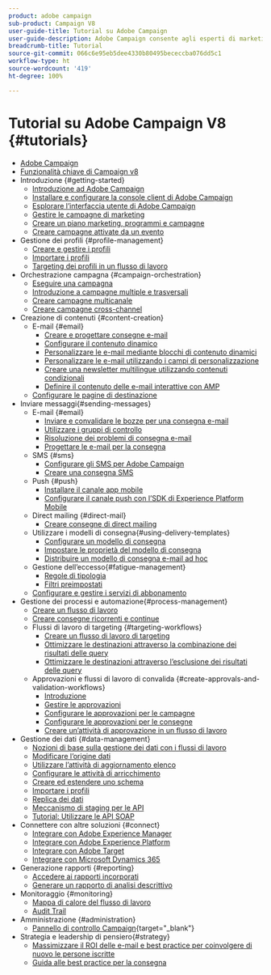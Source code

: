 ```yaml
---
product: adobe campaign
sub-product: Campaign V8
user-guide-title: Tutorial su Adobe Campaign
user-guide-description: Adobe Campaign consente agli esperti di marketing di progettare esperienze cliente per diversi canali e fornisce un ambiente per l’orchestrazione visiva delle campagne, la gestione delle interazioni in tempo reale e l’esecuzione cross-channel.
breadcrumb-title: Tutorial
source-git-commit: 066c6e95eb5dee4330b80495bececcba076dd5c1
workflow-type: ht
source-wordcount: '419'
ht-degree: 100%

---
```



# Tutorial su Adobe Campaign V8 {#tutorials}

+ [Adobe Campaign](/help/overview.md)
+ [Funzionalità chiave di Campaign v8](https://experienceleague.adobe.com/docs/campaign/campaign-v8/start/whats-new.html?lang=it)
+ Introduzione {#getting-started}
   + [Introduzione ad Adobe Campaign](/help/get-started/introduction-to-adobe-campaign.md)
   + [Installare e configurare la console client di Adobe Campaign](/help/get-started/install-and-set-up-the-adobe-campaign-client-console.md)
   + [Esplorare l’interfaccia utente di Adobe Campaign](/help/get-started/explore-the-adobe-campaign-user-interface.md)
   + [Gestire le campagne di marketing](/help/get-started/manage-marketing-campaigns.md)
   + [Creare un piano marketing, programmi e campagne](/help/get-started/create-a-marketing-plan-programs-and-campaigns.md)
   + [Creare campagne attivate da un evento](/help/get-started/create-event-triggered-campaigns.md)
+ Gestione dei profili {#profile-management}
   + [Creare e gestire i profili](/help/profile-management/create-and-manage-profiles.md)
   + [Importare i profili](/help/profile-management/import-profiles.md)
   + [Targeting dei profili in un flusso di lavoro](/help/profile-management/target-profiles-in-a-workflow.md)
+ Orchestrazione campagna {#campaign-orchestration}
   + [Eseguire una campagna](/help/orchestrate-campaigns/execute-a-campaign.md)
   + [Introduzione a campagne multiple e trasversali](/help/orchestrate-campaigns/introduction-to-cross-and-multi-channel-campaigns.md)
   + [Creare campagne multicanale](/help/orchestrate-campaigns/multi-channel-campaigns.md)
   + [Creare campagne cross-channel](/help/orchestrate-campaigns/cross-channel-campaigns.md)
+ Creazione di contenuti {#content-creation}
   + E-mail {#email}
      + [Creare e progettare consegne e-mail](/help/content-creation/create-and-design-email-deliveries.md)
      + [Configurare il contenuto dinamico](/help/content-creation/configure-dynamic-content.md)
      + [Personalizzare le e-mail mediante blocchi di contenuto dinamici](/help/content-creation/personalize-using-dynamic-content-blocks.md)
      + [Personalizzare le e-mail utilizzando i campi di personalizzazione](/help/content-creation/personalize-emails-using-personalization-fields.md)
      + [Creare una newsletter multilingue utilizzando contenuti condizionali](/help/content-creation/create-a-multilingual-newsletter-using-conditional-content.md)
      + [Definire il contenuto delle e-mail interattive con AMP](/help/content-creation/design-interactive-email-content-with-amp.md)
   + [Configurare le pagine di destinazione](/help/content-creation/configure-landingpages.md)
+ Inviare messaggi{#sending-messages}
   + E-mail {#email}
      + [Inviare e convalidare le bozze per una consegna e-mail](/help/send-messages/email/send-and-validate-proofs.md)
      + [Utilizzare i gruppi di controllo](/help/send-messages/email/use-control-groups.md)
      + [Risoluzione dei problemi di consegna e-mail](/help/send-messages/email/troubleshoot-email-delivery-issues.md)
      + [Progettare le e-mail per la consegna](/help/send-messages/email/design-emails-for-deliverability.md)
   + SMS {#sms}
      + [Configurare gli SMS per Adobe Campaign](https://experienceleague.adobe.com/docs/campaign-learn/set-up-sms-for-adobe-campaign/overview.html?lang=it)
      + [Creare una consegna SMS](/help/send-messages/mobile/create-an-sms-delivery.md)
   + Push {#push}
      + [Installare il canale app mobile](/help/send-messages/mobile/install-the-mobile-app.md)
      + [Configurare il canale push con l’SDK di Experience Platform Mobile](/help/send-messages/mobile/configure-push-using-aep-mobile-sdk.md)
   + Direct mailing {#direct-mail}
      + [Creare consegne di direct mailing](/help/send-messages/direct-mail/create-direct-mail-deliveries.md)
   + Utilizzare i modelli di consegna{#using-delivery-templates}
      + [Configurare un modello di consegna](/help/send-messages/use-delivery-templates/configure-a-delivery-template.md)
      + [Impostare le proprietà del modello di consegna](/help/send-messages/use-delivery-templates/set-delivery-template-properties.md)
      + [Distribuire un modello di consegna e-mail ad hoc](/help/send-messages/use-delivery-templates/deploy-ad-hoc-email-delivery-template.md)
   + Gestione dell’eccesso{#fatigue-management}
      + [Regole di tipologia](/help/send-messages/fatigue-management/typology-rules-for-fatigue-management.md)
      + [Filtri preimpostati](/help/send-messages/fatigue-management/fatigue-management-using-filters.md)
   + [Configurare e gestire i servizi di abbonamento](/help/send-messages/configure-and-manage-subscription-services.md)
+ Gestione dei processi e automazione{#process-management}
   + [Creare un flusso di lavoro](/help/process-management/create-a-workflow.md)
   + [Creare consegne ricorrenti e continue](/help/process-management/recurring-deliveries.md)
   + Flussi di lavoro di targeting {#targeting-workflows}
      + [Creare un flusso di lavoro di targeting](/help/process-management/create-a-targeting-workflow.md)
      + [Ottimizzare le destinazioni attraverso la combinazione dei risultati delle query](/help/process-management/refine-targets-by-combining-query-results.md)
      + [Ottimizzare le destinazioni attraverso l’esclusione dei risultati delle query](/help/process-management/refine-targets-by-excluding-query-results.md)
   + Approvazioni e flussi di lavoro di convalida {#create-approvals-and-validation-workflows}
      + [Introduzione](/help/process-management/create-approvals-and-validation-workflows/create-approvals-and-validation-workflows-introduction.md)
      + [Gestire le approvazioni](/help/process-management/create-approvals-and-validation-workflows/manage-approvals.md)
      + [Configurare le approvazioni per le campagne](/help/process-management/create-approvals-and-validation-workflows/configure-approvals-for-campaigns.md)
      + [Configurare le approvazioni per le consegne](/help/process-management/create-approvals-and-validation-workflows/configure-approvals-for-deliveries.md)
      + [Creare un’attività di approvazione in un flusso di lavoro](/help/process-management/create-approvals-and-validation-workflows/create-approval-process-in-a-workflow.md)
+ Gestione dei dati {#data-management}
   + [Nozioni di base sulla gestione dei dati con i flussi di lavoro](/help/data-management/data-management-fundamentals.md)
   + [Modificare l’origine dati](/help/data-management/change-data-source.md)
   + [Utilizzare l’attività di aggiornamento elenco](/help/process-management/use-the-update-list-activity.md)
   + [Configurare le attività di arricchimento](/help/process-management/enrichment-activity.md)
   + [Creare ed estendere uno schema](/help/data-management/create-and-extend-a-schema.md)
   + [Importare i profili](/help/data-management/import-profiles.md)
   + [Replica dei dati](/help/data-management/data-replication.md)
   + [Meccanismo di staging per le API](/help/data-management/api-staging-mechanism.md)
   + [Tutorial: Utilizzare le API SOAP](https://experienceleague.adobe.com/docs/campaign-learn/use-soap-apis/introduction.html?lang=it)
+ Connettere con altre soluzioni {#connect}
   + [Integrare con Adobe Experience Manager](https://experienceleague.adobe.com/docs/campaign-learn/integrate-with-experience-manager/overview.html?lang=it)
   + [Integrare con Adobe Experience Platform](https://experienceleague.adobe.com/docs/campaign-learn/integrate-with-experience-platform/overview.html?lang=it)
   + [Integrare con Adobe Target](/help/connect/target-integration.md)
   + [Integrare con Microsoft Dynamics 365](/help/connect/dynamics365-integration.md)
+ Generazione rapporti {#reporting}
   + [Accedere ai rapporti incorporati](/help/reporting/access-built-in-reports.md)
   + [Generare un rapporto di analisi descrittivo](/help/reporting/generate-a-descriptive-analysis-report.md)
+ Monitoraggio {#monitoring}
   + [Mappa di calore del flusso di lavoro](/help/monitoring/workflow-heatmap.md)
   + [Audit Trail](/help/monitoring/audit-trail.md)
+ Amministrazione {#administration}
   + [Pannello di controllo Campaign](https://experienceleague.adobe.com/docs/control-panel-learn/control-panel/control-panel-overview.html?lang=it){target=&quot;_blank&quot;}
+ Strategia e leadership di pensiero{#strategy}
   + [Massimizzare il ROI delle e-mail e best practice per coinvolgere di nuovo le persone iscritte](/help/strategy/campaign-maximize-email-best-practices.md)
   + [Guida alle best practice per la consegna](https://experienceleague.adobe.com/docs/deliverability-learn/deliverability-best-practice-guide/introduction.html?lang=it)
